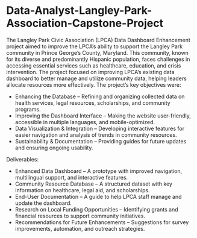 # Data-Analyst-Langley-Park-Association-Capstone-Project
The Langley Park Civic Association (LPCA) Data Dashboard Enhancement project aimed to improve the LPCA’s ability to support the Langley Park community in Prince George’s County, Maryland. 
This community, known for its diverse and predominantly Hispanic population, faces challenges in accessing essential services such as healthcare, education, and crisis intervention. 
The project focused on improving LPCA’s existing data dashboard to better manage and utilize community data, helping leaders allocate resources more effectively.
The project’s key objectives were:
- Enhancing the Database – Refining and organizing collected data on health services, legal resources, scholarships, and community programs.
- Improving the Dashboard Interface – Making the website user-friendly, accessible in multiple languages, and mobile-optimized.
- Data Visualization & Integration – Developing interactive features for easier navigation and analysis of trends in community resources.
- Sustainability & Documentation – Providing guides for future updates and ensuring ongoing usability.

Deliverables:
- Enhanced Data Dashboard – A prototype with improved navigation, multilingual support, and interactive features.
- Community Resource Database – A structured dataset with key information on healthcare, legal aid, and scholarships.
- End-User Documentation – A guide to help LPCA staff manage and update the dashboard.
- Research on Local Funding Opportunities – Identifying grants and financial resources to support community initiatives.
- Recommendations for Future Enhancements – Suggestions for survey improvements, automation, and outreach strategies.
